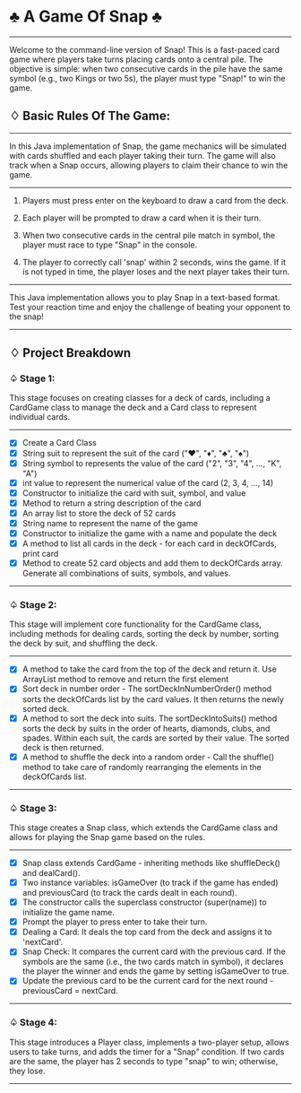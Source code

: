 # ♣️ A Game Of Snap ♣️

--- 

Welcome to the command-line version of Snap! This is a fast-paced card game where players take turns placing cards onto a central pile. The objective is simple: when two consecutive cards in the pile have the same symbol (e.g., two Kings or two 5s), the player must type "Snap!" to win the game.

## ♢ Basic Rules Of The Game:

---

 In this Java implementation of Snap, the game mechanics will be simulated with cards shuffled and each player taking their turn. The game will also track when a Snap occurs, allowing players to claim their chance to win the game.

---

1. Players must press enter on the keyboard to draw a card from the deck.

2. Each player will be prompted to draw a card when it is their turn.

3. When two consecutive cards in the central pile match in symbol, the player must race to type "Snap" in the console.

4. The player to correctly call 'snap' within 2 seconds, wins the game. If it is not typed in time, the player loses and the next player takes their turn.

---

This Java implementation allows you to play Snap in a text-based format. Test your reaction time and enjoy the challenge of beating your opponent to the snap!

---

## ♢ Project Breakdown

### ♤ Stage 1:

This stage focuses on creating classes for a deck of cards, including a CardGame class to manage the deck and a Card class to represent individual cards.

---

- [x] Create a Card Class
- [x] String suit to represent the suit of the card ("♥", "♦", "♣", "♠")
- [x] String symbol to represents the value of the card ("2", "3", "4", ..., "K", "A")
- [x] int value to represent the numerical value of the card (2, 3, 4, ..., 14)
- [x] Constructor to initialize the card with suit, symbol, and value
- [x] Method to return a string description of the card
- [x] An array list to store the deck of 52 cards
- [x] String name to represent the name of the game
- [x] Constructor to initialize the game with a name and populate the deck
- [x] A method to list all cards in the deck - for each card in deckOfCards, print card
- [x] Method to create 52 card objects and add them to deckOfCards array. Generate all combinations of suits, symbols, and values.

---

### ♤ Stage 2:

This stage will implement core functionality for the CardGame class, including methods for dealing cards, sorting the deck by number, sorting the deck by suit, and shuffling the deck.

---

- [x] A method to take the card from the top of the deck and return it. Use ArrayList method to remove and return the first element
- [x] Sort deck in number order - The sortDeckInNumberOrder() method sorts the deckOfCards list by the card values. It then returns the newly sorted deck.
- [x] A method to sort the deck into suits. The sortDeckIntoSuits() method sorts the deck by suits in the order of hearts, diamonds, clubs, and spades. Within each suit, the cards are sorted by their value. The sorted deck is then returned.
- [x] A method to shuffle the deck into a random order - Call the shuffle() method to take care of randomly rearranging the elements in the deckOfCards list.

---

### ♤ Stage 3:

This stage creates a Snap class, which extends the CardGame class and allows for playing the Snap game based on the rules.

---

- [x] Snap class extends CardGame - inheriting methods like shuffleDeck() and dealCard().
- [x] Two instance variables: isGameOver (to track if the game has ended) and previousCard (to track the cards dealt in each round).
- [x] The constructor calls the superclass constructor (super(name)) to initialize the game name.
- [x] Prompt the player to press enter to take their turn.
- [x] Dealing a Card: It deals the top card from the deck and assigns it to 'nextCard'.
- [x] Snap Check: It compares the current card with the previous card. If the symbols are the same (i.e., the two cards match in symbol), it declares the player the winner and ends the game by setting isGameOver to true.
- [x] Update the previous card to be the current card for the next round - previousCard = nextCard.

---

### ♤ Stage 4:

This stage introduces a Player class, implements a two-player setup, allows users to take turns, and adds the timer for a "Snap" condition. If two cards are the same, the player has 2 seconds to type "snap" to win; otherwise, they lose.

---










